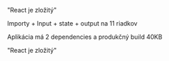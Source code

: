 "React je zložitý"

Importy + Input + state + output na 11 riadkov

Aplikácia má 2 dependencies a produkčný build 40KB

"React je zložitý"

